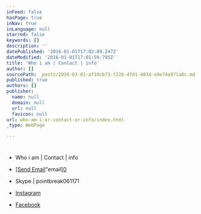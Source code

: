 ```yaml
---
inFeed: false
hasPage: true
inNav: true
inLanguage: null
starred: false
keywords: []
description: ''
datePublished: '2016-01-01T17:02:09.247Z'
dateModified: '2016-01-01T17:01:59.795Z'
title: 'Who i am | Contact | info'
author: []
sourcePath: _posts/2016-01-01-af10cb73-f226-4fd1-8034-a9e74a971a6c.md
published: true
authors: []
publisher:
  name: null
  domain: null
  url: null
  favicon: null
url: who-am-i-or-contact-or-info/index.html
_type: WebPage

---
```

# 

* Who i am | Contact | info

* [[Send Email][1]"email][0]  
* Skype | pointbreak061171

* [Instagram][2]

* [Facebook][3]

# 

[0]: href
[1]: %20mailto:email@richjohnsimmons@gmail.com?subject=
[2]: https://www.instagram.com/pointbreak06/
[3]: https://www.facebook.com/Pointbreak.71